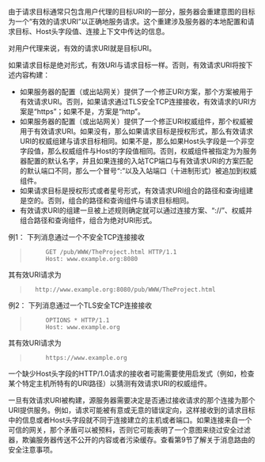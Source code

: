由于请求目标通常只包含用户代理的目标URI的一部分，服务器会重建意图的目标为一个“有效的请求URI”以正确地服务请求。这个重建涉及服务器的本地配置和请求目标、Host头字段值、连接上下文中传达的信息。

对用户代理来说，有效的请求URI就是目标URI。

如果请求目标是绝对形式，有效URI与请求目标一样。否则，有效请求URI将按下述内容构建：

- 如果服务器的配置（或出站网关）提供了一个修正URI方案，那个方案被用于有效请求URI。否则，如果请求通过TLS安全TCP连接接收，有效请求的URI方案是“https”；如果不是，方案是“http”。
- 如果服务器的配置（或出站网关）提供了一个修正URI权威组件，那个权威被用于有效请求URI。如果没有，那么如果请求目标是授权形式，那么有效请求URI的权威组建与请求目标相同。如果不是，那么如果Host头字段是一个非空字段值，那么权威组件与Host的字段值相同。否则，权威组件被指定为为服务器配置的默认名字，并且如果连接的入站TCP端口与有效请求URI的方案匹配的默认端口不同，那么一个冒号“:”以及入站端口（十进制形式）被追加到权威组件。
- 如果请求目标是授权形式或者星号形式，有效请求URI组合的路径和查询组建是空的。否则，组合的路径和查询组件与请求目标相同。
- 有效请求URI的组建一旦被上述规则确定就可以通过连接方案、“://”、权威并组合路径和查询组件，组合为绝对URI形式。

例1： 下列消息通过一个不安全TCP连接接收

> ```
>      GET /pub/WWW/TheProject.html HTTP/1.1
>      Host: www.example.org:8080
> ```

其有效URI请求为

> ```
>   http://www.example.org:8080/pub/WWW/TheProject.html
> ```

例2： 下列消息通过一个TLS安全TCP连接接收

> ```
>      OPTIONS * HTTP/1.1
>      Host: www.example.org
> ```

其有效URI请求为

> ```
>      https://www.example.org
> ```

一个缺少Host头字段的HTTP/1.0请求的接收者可能需要使用启发式（例如，检查某个特定主机所特有的URI路径）以猜测有效请求URI的权威组件。

一旦有效请求URI被构建，源服务器需要决定是否通过接收请求的那个连接为那个URI提供服务。例如，请求可能被有意或无意的错误定向，这样接收到的请求目标中的信息或者Host头字段就不同于连接建立的主机或者端口。如果连接来自一个可信的网关，那个矛盾可以被预料，否则它可能表明了一个意图来绕过安全过滤器，欺骗服务器传送不公开的内容或者污染缓存。查看第9节了解关于消息路由的安全注意事项。